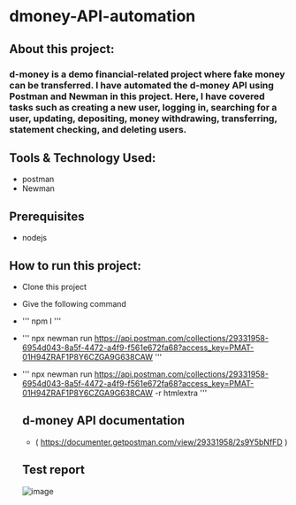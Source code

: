 # dmoney-API-automation

## About this project:
### d-money is a demo financial-related project where fake money can be transferred. I have automated the d-money API using Postman and Newman in this project. Here, I have covered tasks such as creating a new user, logging in, searching for a user, updating, depositing, money withdrawing, transferring, statement checking, and deleting users.

## Tools & Technology Used:
- postman
- Newman

## Prerequisites
- nodejs

 ## How to run this project:
  - Clone this project
  - Give the following command
  - ''' npm I '''
  - ''' npx newman run https://api.postman.com/collections/29331958-6954d043-8a5f-4472-a4f9-f561e672fa68?access_key=PMAT-01H94ZRAF1P8Y6CZGA9G638CAW '''
  - ''' npx newman run https://api.postman.com/collections/29331958-6954d043-8a5f-4472-a4f9-f561e672fa68?access_key=PMAT-01H94ZRAF1P8Y6CZGA9G638CAW -r htmlextra '''

    ## d-money API documentation
    - ( https://documenter.getpostman.com/view/29331958/2s9Y5bNfFD )

    ## Test report
    ![image](https://github.com/Fayrose96/Assignment-2/assets/143695839/ac22ba87-c63f-41fb-8461-d536e4ed892a)

